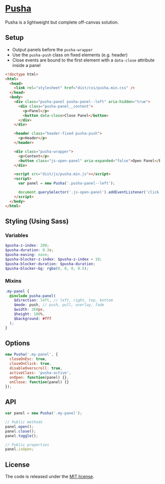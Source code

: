 # [Pusha](https://slavanga.github.io/pusha/)

Pusha is a lightweight but complete off-canvas solution.


## Setup

* Output panels before the ```pusha-wrapper```
* Use the ```pusha-push``` class on fixed elements (e.g. header)
* Close events are bound to the first element with a ```data-close``` attribute inside a panel

```html
<!doctype html>
<html>
  <head>
    <link rel="stylesheet" href="dist/css/pusha.min.css" />
  </head>
  <body>
    <div class="pusha-panel pusha-panel--left" aria-hidden="true">
      <div class="pusha-panel__content">
        <p>Panel</p>
        <button data-close>Close Panel</button>
      </div>
    </div>

    <header class="header-fixed pusha-push">
      <p>Header</p>
    </header>

    <div class="pusha-wrapper">
      <p>Content</p>
      <button class="js-open-panel" aria-expanded="false">Open Panel</button>
    </div>

    <script src="dist/js/pusha.min.js"></script>
    <script>
      var panel = new Pusha('.pusha-panel--left');

      document.querySelector('.js-open-panel').addEventListener('click', panel.open);
    </script>
  </body>
</html>
```

## Styling (Using Sass)

### Variables

```scss
$pusha-z-index: 200;
$pusha-duration: 0.3s;
$pusha-easing: ease;
$pusha-blocker-z-index: $pusha-z-index + 10;
$pusha-blocker-duration: $pusha-duration;
$pusha-blocker-bg: rgba(0, 0, 0, 0.5);
```

### Mixins

```scss
.my-panel {
  @include pusha-panel(
    $direction: left, // left, right, top, bottom
    $mode: push, // push, pull, overlay, fade
    $width: 260px,
    $height: 100%,
    $background: #fff
  );
}
```


## Options

```js
new Pusha('.my-panel', {
  closeOnEsc: true,
  closeOnClick: true,
  disableOverscroll: true,
  activeClass: 'pusha-active',
  onOpen: function(panel) {},
  onClose: function(panel) {}
});
```


## API
```js
var panel = new Pusha('.my-panel');

// Public methods
panel.open();
panel.close();
panel.toggle();

// Public properties
panel.isOpen;
```


## License
The code is released under the [MIT license](https://github.com/slavanga/pusha/blob/master/LICENSE).
